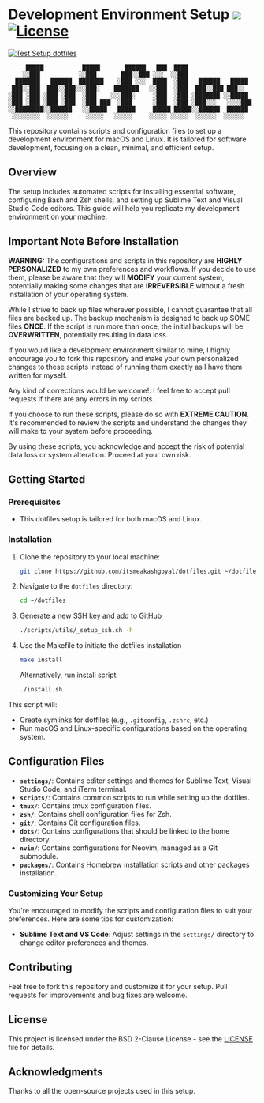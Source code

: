 # Development Environment Setup [![](https://img.shields.io/badge/Quality-A%2B-brightgreen.svg)](https://img.shields.io/badge/Quality-A%2B-brightgreen.svg) [![License](https://img.shields.io/badge/License-BSD_2--Clause-orange.svg)](https://opensource.org/licenses/BSD-2-Clause)

[![Test Setup dotfiles](https://github.com/itsmeakashgoyal/dotfiles/actions/workflows/build_and_test.yml/badge.svg)](https://github.com/itsmeakashgoyal/dotfiles/actions/workflows/build_and_test.yml)

```
     █████           █████       ██████   ███  ████
    ░░███           ░░███       ███░░███ ░░░  ░░███
  ███████   ██████  ███████    ░███ ░░░  ████  ░███   ██████   █████
 ███░░███  ███░░███░░░███░    ███████   ░░███  ░███  ███░░███ ███░░
░███ ░███ ░███ ░███  ░███    ░░░███░     ░███  ░███ ░███████ ░░█████
░███ ░███ ░███ ░███  ░███ ███  ░███      ░███  ░███ ░███░░░   ░░░░███
░░████████░░██████   ░░█████   █████     █████ █████░░██████  ██████
 ░░░░░░░░  ░░░░░░     ░░░░░   ░░░░░     ░░░░░ ░░░░░  ░░░░░░  ░░░░░░
```

This repository contains scripts and configuration files to set up a development environment for macOS and Linux. It is tailored for software development, focusing on a clean, minimal, and efficient setup.

## Overview

The setup includes automated scripts for installing essential software, configuring Bash and Zsh shells, and setting up Sublime Text and Visual Studio Code editors. This guide will help you replicate my development environment on your machine.

## Important Note Before Installation

**WARNING:** The configurations and scripts in this repository are **HIGHLY PERSONALIZED** to my own preferences and workflows. If you decide to use them, please be aware that they will **MODIFY** your current system, potentially making some changes that are **IRREVERSIBLE** without a fresh installation of your operating system.

While I strive to back up files wherever possible, I cannot guarantee that all files are backed up. The backup mechanism is designed to back up SOME files **ONCE**. If the script is run more than once, the initial backups will be **OVERWRITTEN**, potentially resulting in data loss. 

If you would like a development environment similar to mine, I highly encourage you to fork this repository and make your own personalized changes to these scripts instead of running them exactly as I have them written for myself.

Any kind of corrections would be welcome!. I feel free to accept pull requests if there are any errors in my scripts.

If you choose to run these scripts, please do so with **EXTREME CAUTION**. It's recommended to review the scripts and understand the changes they will make to your system before proceeding.

By using these scripts, you acknowledge and accept the risk of potential data loss or system alteration. Proceed at your own risk.

## Getting Started

### Prerequisites

- This dotfiles setup is tailored for both macOS and Linux.

### Installation

1. Clone the repository to your local machine:
   ```sh
   git clone https://github.com/itsmeakashgoyal/dotfiles.git ~/dotfiles
   ```
2. Navigate to the `dotfiles` directory:
   ```sh
   cd ~/dotfiles
   ```
3. Generate a new SSH key and add to GitHub
   ```sh
   ./scripts/utils/_setup_ssh.sh -h
   ```
4. Use the Makefile to initiate the dotfiles installation
   ```sh
   make install
   ```
   Alternatively, run install script
   ```sh
   ./install.sh
   ```

This script will:
- Create symlinks for dotfiles (e.g., `.gitconfig`, `.zshrc`, etc.)
- Run macOS and Linux-specific configurations based on the operating system.

## Configuration Files

- **`settings/`**: Contains editor settings and themes for Sublime Text, Visual Studio Code, and iTerm terminal.
- **`scripts/`**: Contains common scripts to run while setting up the dotfiles.
- **`tmux/`**: Contains tmux configuration files.
- **`zsh/`**: Contains shell configuration files for Zsh.
- **`git/`**: Contains Git configuration files.
- **`dots/`**: Contains configurations that should be linked to the home directory.
- **`nvim/`**: Contains configurations for Neovim, managed as a Git submodule.
- **`packages/`**: Contains Homebrew installation scripts and other packages installation.

### Customizing Your Setup

You're encouraged to modify the scripts and configuration files to suit your preferences. Here are some tips for customization:

- **Sublime Text and VS Code**: Adjust settings in the `settings/` directory to change editor preferences and themes.

## Contributing

Feel free to fork this repository and customize it for your setup. Pull requests for improvements and bug fixes are welcome.

## License

This project is licensed under the BSD 2-Clause License - see the [LICENSE](LICENSE) file for details.

## Acknowledgments

Thanks to all the open-source projects used in this setup.
